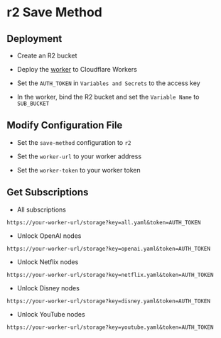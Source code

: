 # r2 Save Method

## Deployment

- Create an R2 bucket

- Deploy the [worker](./cloudflare/worker.js) to Cloudflare Workers

- Set the `AUTH_TOKEN` in `Variables and Secrets` to the access key

- In the worker, bind the R2 bucket and set the `Variable Name` to `SUB_BUCKET`

## Modify Configuration File

- Set the `save-method` configuration to `r2`

- Set the `worker-url` to your worker address

- Set the `worker-token` to your worker token

## Get Subscriptions

- All subscriptions

```
https://your-worker-url/storage?key=all.yaml&token=AUTH_TOKEN
```

- Unlock OpenAI nodes

```
https://your-worker-url/storage?key=openai.yaml&token=AUTH_TOKEN
```

- Unlock Netflix nodes

```
https://your-worker-url/storage?key=netflix.yaml&token=AUTH_TOKEN
```

- Unlock Disney nodes

```
https://your-worker-url/storage?key=disney.yaml&token=AUTH_TOKEN
```

- Unlock YouTube nodes

```
https://your-worker-url/storage?key=youtube.yaml&token=AUTH_TOKEN
```
